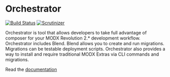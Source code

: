 # Orchestrator

[![Build Status](https://scrutinizer-ci.com/g/LippertComponents/Orchestrator/badges/build.png?b=master)](https://scrutinizer-ci.com/g/LippertComponents/Orchestrator/)
[![Scrutinizer](https://scrutinizer-ci.com/g/LippertComponents/Orchestrator/badges/quality-score.png?b=master)](https://scrutinizer-ci.com/g/LippertComponents/Orchestrator/)

Orchestrator is tool that allows developers to take full advantage of composer for your MODX Revolution 2.* development 
workflow. Orchestrator includes Blend. Blend allows you to create and run migrations. Migrations can be testable deployment 
scripts. Orchestrator also provides a way to install and require traditional MODX Extras via CLI commands and migrations.

Read the [documentation](https://lippertcomponents.github.io/Orchestrator/)

